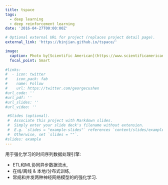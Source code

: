 ```yaml
---
title: tspace
tags:
  - deep learning
  - deep reinforcement learning
date: '2016-04-27T00:00:00Z'

# Optional external URL for project (replaces project detail page).
external_link: 'https://binjian.github.io/tspace/'

image:
  caption: Photo by[Scientific American](https://www.scientificamerican.com/article/what-is-spacetime/) 
  focal_point: Smart
 
#links:
#  - icon: twitter
#    icon_pack: fab
#    name: Follow
#    url: https://twitter.com/georgecushen
#url_code: ''
#url_pdf: ''
#url_slides: ''
#url_video: ''

 #Slides (optional).
 #  Associate this project with Markdown slides.
 #  Simply enter your slide deck's filename without extension.
 #  E.g. `slides = "example-slides"` references `content/slides/example-slides.md`.
 #  Otherwise, set `slides = ""`.
#slides: example
---
```


用于强化学习的时间序列数据处理引擎:

- ETL和ML协同异步数据流水,
- 在线/离线 & 本地/分布式训练,
- 常规和并发两种神经网络模型的的强化学习.
<!--more-->